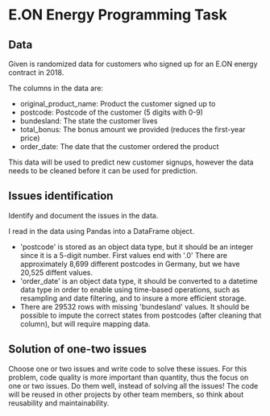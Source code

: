 # E.ON Energy Programming Task

## Data

Given is randomized data for customers who signed up for an E.ON energy contract in 2018.

The columns in the data are:
* original_product_name: Product the customer signed up to
* postcode: Postcode of the customer (5 digits with 0-9)
* bundesland: The state the customer lives
* total_bonus: The bonus amount we provided (reduces the first-year price)
* order_date: The date that the customer ordered the product

 This data will be used to predict new customer signups, however the data needs to be cleaned before it can be used for prediction.

## Issues identification

Identify and document the issues in the data.

I read in the data using Pandas into a DataFrame object.

* 'postcode' is stored as an object data type, but it should be an integer since it is a 5-digit number. First values end with '.0' There are approximately 8,699 different postcodes in Germany, but we have 20,525 diffent values.
* 'order_date' is an object data type, it should be converted to a datetime data type in order to enable using time-based operations, such as resampling and date filtering, and to insure a more efficient storage.
* There are 29532 rows with missing 'bundesland' values. It should be possible to impute the correct states from postcodes (after cleaning that column), but will require mapping data.

## Solution of one-two issues

Choose one or two issues and write code to solve these issues.
For this problem, code quality is more important than quantity, thus the focus on one or two issues. Do them well, instead of solving all the issues!
The code will be reused in other projects by other team members, so think about reusability and maintainability.